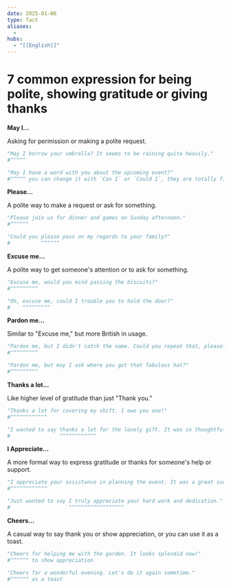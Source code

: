 ```yaml
---
date: 2025-01-06
type: fact
aliases:
  -
hubs:
  - "[[English]]"
---
```


# 7 common expression for being polite, showing gratitude or giving thanks

**May I...**

Asking for permission or making a polite request.

```py
"May I borrow your umbrella? It seems to be raining quite heavily."
#^^^^^

"May I have a word with you about the upcoming event?"
#^^^^^ you can change it with `Can I` or `Could I`, they are totally fine as well.
```


**Please...**

A polite way to make a request or ask for something.

```py
"Please join us for dinner and games on Sunday afternoon."
#^^^^^^

"Could you please pass on my regards to your family?"
#          ^^^^^^
```


**Excuse me...**

A polite way to get someone's attention or to ask for something.

```py
"Excuse me, would you mind passing the biscuits?"
#^^^^^^^^^

"Oh, excuse me, could I trouble you to hold the door?"
#    ^^^^^^^^^

```

**Pardon me...**

Similar to "Excuse me," but more British in usage.

```py
"Pardon me, but I didn't catch the name. Could you repeat that, please?"
#^^^^^^^^^

"Pardon me, but may I ask where you got that fabulous hat?"
#^^^^^^^^^
```

**Thanks a lot...**

Like higher level of gratitude than just "Thank you."

```py
"Thanks a lot for covering my shift. I owe you one!"
#^^^^^^^^^^^^

"I wanted to say thanks a lot for the lovely gift. It was so thoughtful."
#                ^^^^^^^^^^^^

```

**I Appreciate...**

A more formal way to express gratitude or thanks for someone's help or support.

```py
"I appreciate your assistance in planning the event. It was a great success."
#^^^^^^^^^^^^

"Just wanted to say I truly appreciate your hard work and dedication."
#                   ^^^^^^^^^^^^^^^^^^
```

**Cheers...**

A casual way to say thank you or show appreciation, or you can use it as a toast.

```py
"Cheers for helping me with the garden. It looks splendid now!"
#^^^^^^ to show appreciation

"Cheers for a wonderful evening. Let's do it again sometime."
#^^^^^^ as a toast

```
